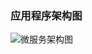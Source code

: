 ### 应用程序架构图

<img src="file:///Users/gm/git/books/springcloud-for-sh-lianjia-se/parts/chapter1/images/app-arch.png" alt="微服务架构图"/>